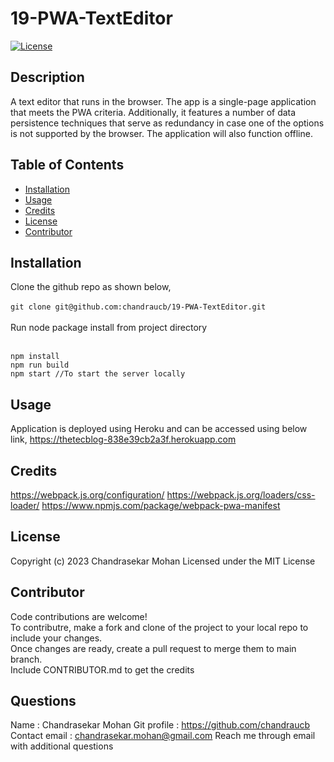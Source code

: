 # 19-PWA-TextEditor

[![License](https://img.shields.io/badge/License-MIT-yellow.svg)](http://choosealicense.com/licenses/mit/)

## Description
A text editor that runs in the browser. The app is a single-page application that meets the PWA criteria. Additionally, it features a number of data persistence techniques that serve as redundancy in case one of the options is not supported by the browser. The application will also function offline.

## Table of Contents
 - [Installation](#installation)
 - [Usage](#usage)
 - [Credits](#credits)
 - [License](#license)
 - [Contributor](#contributor)

## Installation
Clone the github repo as shown below, <br/><br/> ``` git clone git@github.com:chandraucb/19-PWA-TextEditor.git ``` <br/><br/> Run node package install from project directory <br/><br/> 
``` 
npm install 
npm run build 
npm start //To start the server locally
```

## Usage
Application is deployed using Heroku and can be accessed using below link, https://thetecblog-838e39cb2a3f.herokuapp.com

## Credits
https://webpack.js.org/configuration/
https://webpack.js.org/loaders/css-loader/
https://www.npmjs.com/package/webpack-pwa-manifest


## License
Copyright (c) 2023 Chandrasekar Mohan
Licensed under the MIT License




## Contributor
Code contributions are welcome! <br> To contributre, make a fork and clone of the project to your local repo to include your changes. <br> Once changes are ready, create a pull request to merge them to main branch. <br> Include CONTRIBUTOR.md to get the credits



## Questions 
  Name : Chandrasekar Mohan 
  Git profile : https://github.com/chandraucb 
  Contact email : chandrasekar.mohan@gmail.com 
  Reach me through email with additional questions

